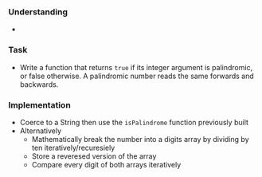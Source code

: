 ### Understanding
- 

### Task
- Write a function that returns `true` if its integer argument is palindromic, or false otherwise. A palindromic number reads the same forwards and backwards.

### Implementation
- Coerce to a String then use the `isPalindrome` function previously built
- Alternatively
  + Mathematically break the number into a digits array by dividing by ten iteratively/recuresiely
  + Store a reveresed version of the array
  + Compare every digit of both arrays iteratively